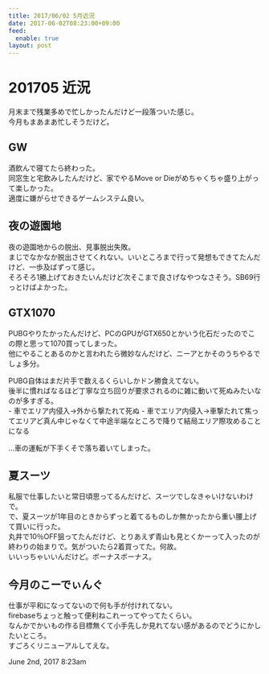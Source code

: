 ```yaml
---
title: 2017/06/02 5月近況
date: 2017-06-02T08:23:00+09:00
feed:
  enable: true
layout: post
---
```

<h1>201705 近況</h1>    <p>      月末まで残業多めで忙しかったんだけど一段落ついた感じ。<br>      今月もまあまあ忙しそうだけど。    </p>    <h2>GW</h2>    <p>      酒飲んで寝てたら終わった。<br>      同窓生と宅飲みしたんだけど、家でやるMove or      Dieがめちゃくちゃ盛り上がって楽しかった。<br>      適度に嫌がらせできるゲームシステム良い。    </p>    <h2>夜の遊園地</h2>    <p>      夜の遊園地からの脱出、見事脱出失敗。<br>      まじでなかなか脱出させてくれない。いいところまで行って発想もできてたんだけど、一歩及ばずって感じ。<br>      そろそろ1勝上げておきたいんだけど次そこまで良さげなやつなさそう。SB69行っとけばよかった。    </p>    <h2>GTX1070</h2>    <p>      PUBGやりたかったんだけど、PCのGPUがGTX650とかいう化石だったのでこの際と思って1070買ってしまった。<br>      他にやることあるのかと言われたら微妙なんだけど、ニーアとかそのうちやるでしょ多分。    </p>    <p>      PUBG自体はまだ片手で数えるくらいしかドン勝食えてない。<br>      後半に慣ればなるほど丁寧な立ち回りが要求されるのに雑に動いて死ぬみたいなのが多すぎる。<br>      - 車でエリア内侵入→外から撃たれて死ぬ -      車でエリア内侵入→車撃たれて焦ってエリアど真ん中じゃなくて中途半端なところで降りて結局エリア際攻めることになる    </p>    <p>…車の運転が下手くそで落ち着いてしまった。</p>    <h2>夏スーツ</h2>    <p>      私服で仕事したいと常日頃思ってるんだけど、スーツでしなきゃいけないわけで。<br>      で、夏スーツが1年目のときからずっと着てるものしか無かったから重い腰上げて買いに行った。<br>      丸井で10％OFF狙ってたんだけど、とりあえず青山も見とくかーって入ったのが終わりの始まりで。気がついたら2着買ってた。何故。<br>      いいっちゃいいんだけど。ボーナスボーナス。    </p>    <h2>今月のこーでぃんぐ</h2>    <p>      仕事が平和になってないので何も手が付けれてない。<br>      firebaseちょっと触って便利ねこれーってやってたくらい。<br>      なんかでかいもの作る目標無くて小手先しか見れてない感があるのでどうにかしたいところ。<br>      すごろくリニューアルしてえな。    </p>    <div id="footer">      <span id="timestamp"> June 2nd, 2017 8:23am </span>    </div>
